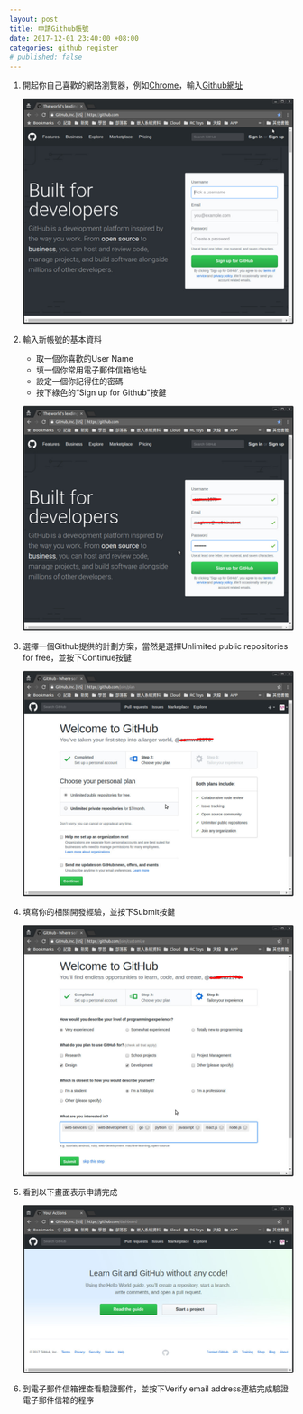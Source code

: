 ```yaml
---
layout: post
title: 申請Github帳號
date: 2017-12-01 23:40:00 +08:00
categories: github register
# published: false
---
```

1. 開起你自己喜歡的網路瀏覽器，例如[Chrome][Chrome]，輸入[Github網址][Github網址]

    ![Github Home][Github Home]

2. 輸入新帳號的基本資料
    * 取一個你喜歡的User Name
    * 填一個你常用電子郵件信箱地址
    * 設定一個你記得住的密碼
    * 按下綠色的“Sign up for Github"按鍵

    ![Apply Github Account Step 1][Figure 1]

3. 選擇一個Github提供的計劃方案，當然是選擇Unlimited public repositories for free，並按下Continue按鍵

    ![Apply Github Account Step 2][Figure 2]

4. 填寫你的相關開發經驗，並按下Submit按鍵

    ![Apply Github Account Step 3][Figure 3]

5. 看到以下畫面表示申請完成

    ![Apply Github Account Step 4][Figure 4]

6. 到電子郵件信箱裡查看驗證郵件，並按下Verify email address連結完成驗證電子郵件信箱的程序

[Chrome]: https://www.google.com.tw/chrome/browser/desktop/index.html
[Github網址]: https://github.com
[Github Home]: /assets/images/github-home.jpg
[Figure 1]: /assets/images/github-apply-new-account-1st.jpg
[Figure 2]: /assets/images/github-apply-new-account-2nd.jpg
[Figure 3]: /assets/images/github-apply-new-account-3rd.jpg
[Figure 4]: /assets/images/github-apply-new-account-4th.jpg
